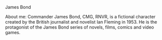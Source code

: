 James Bond

About me:
Commander James Bond, CMG, RNVR, is a fictional character created by the British journalist and novelist Ian Fleming in 1953. He is the protagonist of the James Bond series of novels, films, comics and video games. 
